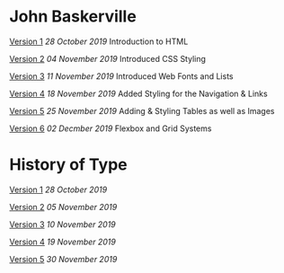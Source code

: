 # John Baskerville

[Version 1](https://joelk3009.github.io/john_baskerville/john_baskerville.html)
*28 October 2019*
Introduction to HTML

[Version 2](https://joelk3009.github.io/john_baskerville/john_baskerville2.html)
*04 November 2019*
Introduced CSS Styling

[Version 3](https://joelk3009.github.io/john_baskerville/john_baskerville3.html)
*11 November 2019*
Introduced Web Fonts and Lists

[Version 4](https://joelk3009.github.io/john_baskerville/john_baskerville4.html)
*18 November 2019*
Added Styling for the Navigation & Links

[Version 5](https://joelk3009.github.io/john_baskerville/john_baskerville5.html)
*25 November 2019*
Adding & Styling Tables as well as Images

[Version 6](https://joelk3009.github.io/john_baskerville/john_baskerville6.html)
*02 Decmber 2019*
Flexbox and Grid Systems 

# History of Type

[Version 1](https://joelk3009.github.io/john_baskerville/history.html)
*28 October 2019*

[Version 2](https://joelk3009.github.io/john_baskerville/history2.html)
*05 November 2019*

[Version 3](https://joelk3009.github.io/john_baskerville/history3.html)
*10 November 2019*

[Version 4](https://joelk3009.github.io/john_baskerville/history4.html)
*19 November 2019*

[Version 5](https://joelk3009.github.io/john_baskerville/history5.html)
*30 November 2019*